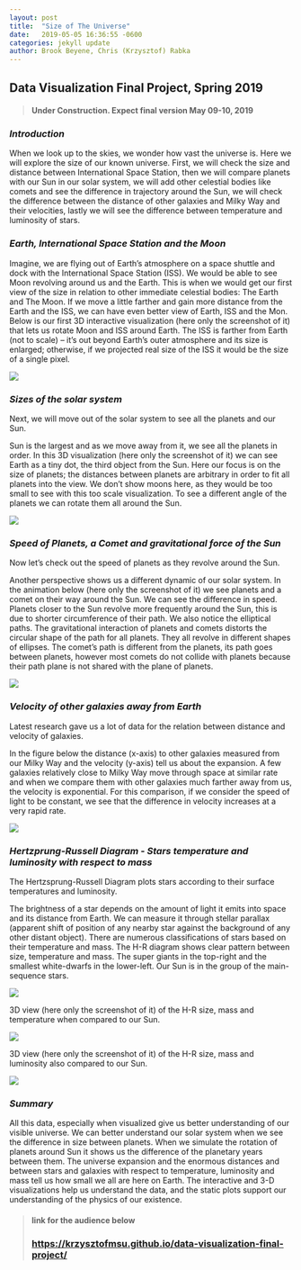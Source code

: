 ```yaml
---
layout: post
title:  "Size of The Universe"
date:   2019-05-05 16:36:55 -0600
categories: jekyll update
author: Brook Beyene, Chris (Krzysztof) Rabka
---
```

## Data Visualization Final Project, Spring 2019

> #### Under Construction. Expect final version May 09-10, 2019

### *Introduction*
When we look up to the skies, we wonder how vast the universe is.
Here we will explore the size of our known universe. First, we will check the size and distance between International Space Station, then we will compare planets with our Sun in our solar system, we will add other celestial bodies like comets and see the difference in trajectory around the Sun, we will check the difference between the distance of other galaxies and Milky Way and their velocities, lastly we will see the difference between temperature and luminosity of stars.

### *Earth, International Space Station and the Moon*
Imagine, we are flying out of Earth’s atmosphere on a space shuttle and dock with the International Space Station (ISS). We would be able to see Moon revolving around us and the Earth. This is when we would get our first view of the size in relation to other immediate celestial bodies: The Earth and The Moon. If we move a little farther and gain more distance from the Earth and the ISS, we can have even better view of Earth, ISS and the Mon. Below is our first 3D interactive visualization (here only the screenshot of it) that lets us rotate Moon and ISS around Earth. The ISS is farther from Earth (not to scale) – it’s out beyond Earth’s outer atmosphere and its size is enlarged; otherwise, if we projected real size of the ISS it would be the size of a single pixel.

![](https://github.com/krzysztofMSU/data-visualization-final-project/blob/gh-pages/_assets/_images/earth_moon_iss.png?raw=true)

### *Sizes of the solar system*

Next, we will move out of the solar system to see all the planets and our Sun.

Sun is the largest and as we move away from it, we see all the planets in order. In this 3D visualization (here only the screenshot of it) we can see Earth as a tiny dot, the third object from the Sun. Here our focus is on the size of planets; the distances between planets are arbitrary in order to fit all planets into the view. We don’t show moons here, as they would be too small to see with this too scale visualization. To see a different angle of the planets we can rotate them all around the Sun.

![](https://github.com/krzysztofMSU/data-visualization-final-project/blob/gh-pages/_assets/_images/size_solar_system.png?raw=true)

### *Speed of Planets, a Comet and gravitational force of the Sun*

Now let’s check out the speed of planets as they revolve around the Sun.

Another perspective shows us a different dynamic of our solar system. In the animation below (here only the screenshot of it) we see planets and a comet on their way around the Sun. We can see the difference in speed. Planets closer to the Sun revolve more frequently around the Sun, this is due to shorter circumference of their path. We also notice the elliptical paths. The gravitational interaction of planets and comets distorts the circular shape of the path for all planets. They all revolve in different shapes of ellipses. The comet’s path is different from the planets, its path goes between planets, however most comets do not collide with planets because their path plane is not shared with the plane of planets.

![](https://github.com/krzysztofMSU/data-visualization-final-project/blob/gh-pages/_assets/_images/palents_comets.png?raw=true)

### *Velocity of other galaxies away from Earth*

Latest research gave us a lot of data for the relation between distance and velocity of galaxies.

In the figure below the distance (x-axis) to other galaxies measured from our Milky Way and the velocity (y-axis) tell us about the expansion. A few galaxies relatively close to Milky Way move through space at similar rate and when we compare them with other galaxies much farther away from us, the velocity is exponential. For this comparison, if we consider the speed of light to be constant, we see that the difference in velocity increases at a very rapid rate.

![](https://github.com/krzysztofMSU/data-visualization-final-project/blob/gh-pages/_assets/_images/UniverseExpansion.png?raw=true)

### *Hertzprung-Russell Diagram - Stars temperature and luminosity with respect to mass*

The Hertzsprung-Russell Diagram plots stars according to their surface temperatures and luminosity.

The brightness of a star depends on the amount of light it emits into space and its distance from Earth. We can measure it through stellar parallax (apparent shift of position of any nearby star against the background of any other distant object). There are numerous classifications of stars based on their temperature and mass. The H-R diagram shows clear pattern between size, temperature and mass. The super giants in the top-right and the smallest white-dwarfs in the lower-left. Our Sun is in the group of the main-sequence stars.

![](https://github.com/krzysztofMSU/data-visualization-final-project/blob/gh-pages/_assets/_images/H_R_Diagram.png?raw=true)

3D view (here only the screenshot of it) of the H-R size, mass and temperature when compared to our Sun.

![](https://github.com/krzysztofMSU/data-visualization-final-project/blob/gh-pages/_assets/_images/size_Mass_Temp.png?raw=true)

3D view (here only the screenshot of it) of the H-R size, mass and luminosity also compared to our Sun.

![](https://github.com/krzysztofMSU/data-visualization-final-project/blob/gh-pages/_assets/_images/Size_Mass_Lumionsity.png?raw=true)

### *Summary*

All this data, especially when visualized give us better understanding of our visible universe. We can better understand our solar system when we see the difference in size between planets. When we simulate the rotation of planets around Sun it shows us the difference of the planetary years between them. The universe expansion and the enormous distances and between stars and galaxies with respect to temperature, luminosity and mass tell us how small we all are here on Earth. The interactive and 3-D visualizations help us understand the data, and the static plots support our understanding of the physics of our existence.

> #### link for the audience below
> ### <https://krzysztofmsu.github.io/data-visualization-final-project/>
